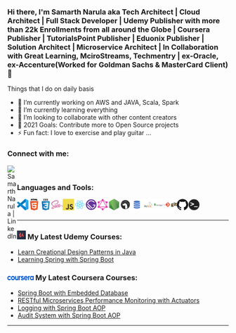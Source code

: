 ### Hi there, I'm Samarth Narula aka Tech Architect | Cloud Architect | Full Stack Developer | Udemy Publisher with more than 22k Enrollments from all around the Globe | Coursera Publisher | TutorialsPoint Publisher | Eduonix Publisher | Solution Architect | Microservice Architect | In Collaboration with Great Learning, MciroStreams, Techmentry | ex-Oracle, ex-Accenture(Worked for Goldman Sachs & MasterCard Client)  👋

Things that I do on daily basis

- 🔭 I’m currently working on AWS and JAVA, Scala, Spark
- 🌱 I’m currently learning everything
- 👯 I’m looking to collaborate with other content creators 
- 🤔 2021 Goals: Contribute more to Open Source projects
- ⚡ Fun fact: I love to exercise and play guitar ...

### Connect with me:
[<img align="left" alt="Samarth Narula | LinkedIn" width="22px" src="https://cdn.jsdelivr.net/npm/simple-icons@v3/icons/linkedin.svg" />][linkedin] 

<br />

### Languages and Tools:

<img align="left" alt="Visual Studio Code" width="26px" src="https://raw.githubusercontent.com/github/explore/80688e429a7d4ef2fca1e82350fe8e3517d3494d/topics/visual-studio-code/visual-studio-code.png" />
<img align="left" alt="HTML5" width="26px" src="https://raw.githubusercontent.com/github/explore/80688e429a7d4ef2fca1e82350fe8e3517d3494d/topics/html/html.png" />
<img align="left" alt="CSS3" width="26px" src="https://raw.githubusercontent.com/github/explore/80688e429a7d4ef2fca1e82350fe8e3517d3494d/topics/css/css.png" />
<img align="left" alt="Sass" width="26px" src="https://raw.githubusercontent.com/github/explore/80688e429a7d4ef2fca1e82350fe8e3517d3494d/topics/sass/sass.png" />
<img align="left" alt="JavaScript" width="26px" src="https://raw.githubusercontent.com/github/explore/80688e429a7d4ef2fca1e82350fe8e3517d3494d/topics/javascript/javascript.png" />
<img align="left" alt="React" width="26px" src="https://raw.githubusercontent.com/github/explore/80688e429a7d4ef2fca1e82350fe8e3517d3494d/topics/react/react.png" />
<img align="left" alt="Gatsby" width="26px" src="https://raw.githubusercontent.com/github/explore/e94815998e4e0713912fed477a1f346ec04c3da2/topics/gatsby/gatsby.png" />
<img align="left" alt="GraphQL" width="26px" src="https://raw.githubusercontent.com/github/explore/80688e429a7d4ef2fca1e82350fe8e3517d3494d/topics/graphql/graphql.png" />
<img align="left" alt="Node.js" width="26px" src="https://raw.githubusercontent.com/github/explore/80688e429a7d4ef2fca1e82350fe8e3517d3494d/topics/nodejs/nodejs.png" />
<img align="left" alt="Deno" width="26px" src="https://raw.githubusercontent.com/github/explore/361e2821e2dea67711cde99c9c40ed357061cf27/topics/deno/deno.png" />
<img align="left" alt="SQL" width="26px" src="https://raw.githubusercontent.com/github/explore/80688e429a7d4ef2fca1e82350fe8e3517d3494d/topics/sql/sql.png" />
<img align="left" alt="MySQL" width="26px" src="https://raw.githubusercontent.com/github/explore/80688e429a7d4ef2fca1e82350fe8e3517d3494d/topics/mysql/mysql.png" />
<img align="left" alt="MongoDB" width="26px" src="https://raw.githubusercontent.com/github/explore/80688e429a7d4ef2fca1e82350fe8e3517d3494d/topics/mongodb/mongodb.png" />
<img align="left" alt="Git" width="26px" src="https://raw.githubusercontent.com/github/explore/80688e429a7d4ef2fca1e82350fe8e3517d3494d/topics/git/git.png" />
<img align="left" alt="GitHub" width="26px" src="https://raw.githubusercontent.com/github/explore/78df643247d429f6cc873026c0622819ad797942/topics/github/github.png" />
<img align="left" alt="Terminal" width="26px" src="https://raw.githubusercontent.com/github/explore/80688e429a7d4ef2fca1e82350fe8e3517d3494d/topics/terminal/terminal.png" />

<br />
<br />

---
<!-- Udemy:START -->
<h3> <img alt="udemy" height="20" width="20" src="Udemy.png" /> My Latest Udemy Courses: </h3>

- [Learn Creational Design Patterns in Java][learnCreational]
- [Learning Spring with Spring Boot][learningSpringBoot]

<!-- Udemy:END -->

<!-- Coursera:START -->
<h3> <img alt="coursera" height="10" width="60" src="Coursera.svg" /> My Latest Coursera Courses: </h3>

- [Spring Boot with Embedded Database][springBootWithEmbeddedDatabase]
- [RESTful Microservices Performance Monitoring with Actuators][restfulMicroservicesPerformanceMonitoringwithActuators]
- [Logging with Spring Boot AOP][loggingWithSpringBootAOP]
- [Audit System with Spring Boot AOP][auditSystemWithSpringBootAOP]

<!-- Coursera:END -->
---
<!-- Variables:START -->
[linkedin]: https://www.linkedin.com/in/samarth-narula/
[learnCreational]: https://www.udemy.com/course/creationalpatternsinjava/?referralCode=2924BBD769436B735379
[learningSpringBoot]: https://www.udemy.com/course/learning-spring-with-spring-boot/?referralCode=96B9ADDB50D61F864768
[springBootWithEmbeddedDatabase]:https://www.coursera.org/projects/spring-boot-embedded-db
[restfulMicroservicesPerformanceMonitoringwithActuators]:https://www.coursera.org/projects/microservice-performance-monitoring-with-actuators
[loggingWithSpringBootAOP]:https://www.coursera.org/projects/logging-with-spring-boot-aop
[auditSystemWithSpringBootAOP]:https://www.coursera.org/projects/audit-system-with-spring-boot-aop



<!-- Variables:END -->
